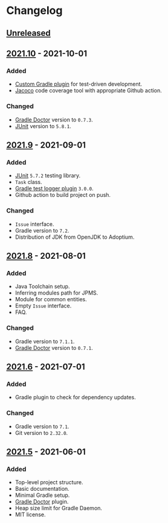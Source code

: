 # Changelog

## [Unreleased]

## [2021.10] - 2021-10-01
### Added
- [Custom Gradle plugin] for test-driven development.
- [Jacoco] code coverage tool with appropriate Github action.

### Changed
- [Gradle Doctor] version to `0.7.3`.
- [JUnit] version to `5.8.1`.

## [2021.9] - 2021-09-01
### Added
- [JUnit] `5.7.2` testing library.
- `Task` class.
- [Gradle test logger plugin] `3.0.0`.
- Github action to build project on push.

### Changed
- `Issue` interface.
- Gradle version to `7.2`.
- Distribution of JDK from OpenJDK to Adoptium.

## [2021.8] - 2021-08-01
### Added
- Java Toolchain setup.
- Inferring modules path for JPMS.
- Module for common entities.
- Empty `Issue` interface.
- FAQ.

### Changed
- Gradle version to `7.1.1`.
- [Gradle Doctor] version to `0.7.1`.

## [2021.6] - 2021-07-01
### Added
- Gradle plugin to check for dependency updates.

### Changed
- Gradle version to `7.1`.
- Git version to `2.32.0`.

## [2021.5] - 2021-06-01
### Added
- Top-level project structure.
- Basic documentation.
- Minimal Gradle setup.
- [Gradle Doctor] plugin.
- Heap size limit for Gradle Daemon.
- MIT license.

[Unreleased]: https://github.com/iyankovsky/java-server-template/compare/v2021.10...HEAD
[2021.10]: https://github.com/iyankovsky/java-server-template/releases/tag/v2021.10
[2021.9]: https://github.com/iyankovsky/java-server-template/releases/tag/v2021.9
[2021.8]: https://github.com/iyankovsky/java-server-template/releases/tag/v2021.8
[2021.6]: https://github.com/iyankovsky/java-server-template/releases/tag/v2021.6
[2021.5]: https://github.com/iyankovsky/java-server-template/releases/tag/v2021.5

[JUnit]: https://junit.org/junit5
[Gradle test logger plugin]: https://github.com/radarsh/gradle-test-logger-plugin
[Jacoco]: https://www.eclemma.org/jacoco
[Gradle Doctor]: https://runningcode.github.io/gradle-doctor
[Custom Gradle plugin]: https://docs.gradle.org/current/userguide/custom_plugins.html
